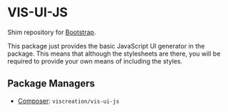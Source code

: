 VIS-UI-JS
=========

Shim repository for [Bootstrap](http://getbootstrap.com).

This package just provides the basic JavaScript UI generator in the package. This
means that although the stylesheets are there, you will be required to provide
your own means of including the styles.

Package Managers
----------------

* [Composer](http://packagist.org/packages/viscreation/vis-ui-js): `viscreation/vis-ui-js`

